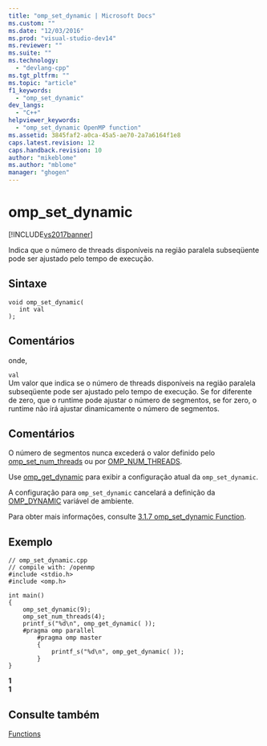 ```yaml
---
title: "omp_set_dynamic | Microsoft Docs"
ms.custom: ""
ms.date: "12/03/2016"
ms.prod: "visual-studio-dev14"
ms.reviewer: ""
ms.suite: ""
ms.technology: 
  - "devlang-cpp"
ms.tgt_pltfrm: ""
ms.topic: "article"
f1_keywords: 
  - "omp_set_dynamic"
dev_langs: 
  - "C++"
helpviewer_keywords: 
  - "omp_set_dynamic OpenMP function"
ms.assetid: 3845faf2-a0ca-45a5-ae70-2a7a6164f1e8
caps.latest.revision: 12
caps.handback.revision: 10
author: "mikeblome"
ms.author: "mblome"
manager: "ghogen"
---
```

# omp_set_dynamic
[!INCLUDE[vs2017banner](../../../assembler/inline/includes/vs2017banner.md)]

Indica que o número de threads disponíveis na região paralela subseqüente pode ser ajustado pelo tempo de execução.  
  
## Sintaxe  
  
```  
void omp_set_dynamic(  
   int val  
);  
```  
  
## Comentários  
 onde,  
  
 `val`  
 Um valor que indica se o número de threads disponíveis na região paralela subseqüente pode ser ajustado pelo tempo de execução.  Se for diferente de zero, que o runtime pode ajustar o número de segmentos, se for zero, o runtime não irá ajustar dinamicamente o número de segmentos.  
  
## Comentários  
 O número de segmentos nunca excederá o valor definido pelo [omp\_set\_num\_threads](../../../parallel/openmp/reference/omp-set-num-threads.md) ou por [OMP\_NUM\_THREADS](../Topic/OMP_NUM_THREADS.md).  
  
 Use [omp\_get\_dynamic](../../../parallel/openmp/reference/omp-get-dynamic.md) para exibir a configuração atual da `omp_set_dynamic`.  
  
 A configuração para `omp_set_dynamic` cancelará a definição da [OMP\_DYNAMIC](../../../parallel/openmp/reference/omp-dynamic.md) variável de ambiente.  
  
 Para obter mais informações, consulte [3.1.7 omp\_set\_dynamic Function](../../../parallel/openmp/3-1-7-omp-set-dynamic-function.md).  
  
## Exemplo  
  
```  
// omp_set_dynamic.cpp  
// compile with: /openmp  
#include <stdio.h>  
#include <omp.h>  
  
int main()   
{  
    omp_set_dynamic(9);  
    omp_set_num_threads(4);  
    printf_s("%d\n", omp_get_dynamic( ));  
    #pragma omp parallel  
        #pragma omp master  
        {  
            printf_s("%d\n", omp_get_dynamic( ));  
        }  
}  
```  
  
  **1**  
**1**   
## Consulte também  
 [Functions](../../../parallel/openmp/reference/openmp-functions.md)